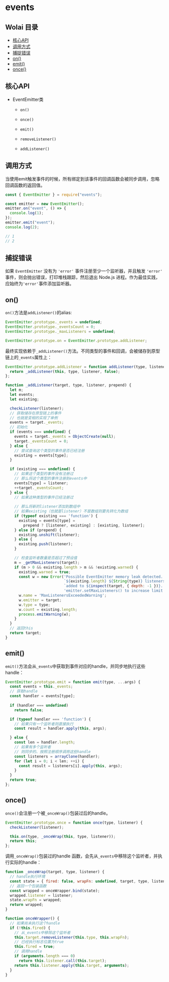 # events

## Wolai 目录

*   [核心API](#核心api)
*   [调用方式](#调用方式)
*   [捕捉错误](#捕捉错误)
*   [on()](#on)
*   [emit()](#emit)
*   [once()](#once)

## 核心API

*   EventEmitter类

    *   `on()`

    *   `once()`

    *   `emit()`

    *   `removeListener()`

    *   `addListener()`

## 调用方式

当使用emit触发事件的时候，所有绑定到该事件的回调函数会被同步调用，忽略回调函数的返回值。

```javascript
const { EventEmitter } = require("events");

const emitter = new EventEmitter();
emitter.on("event", () => {
  console.log(1);
});
emitter.emit("event");
console.log(2);

// 1
// 2
```

## 捕捉错误

如果 `EventEmitter` 没有为 `'error'` 事件注册至少一个监听器，并且触发 `'error'` 事件，则会抛出错误，打印堆栈跟踪，然后退出 Node.js 进程。作为最佳实践，应始终为`'error'`事件添加监听器。

## on()

`on()`方法是`addListener()`的alias:

```javascript
EventEmitter.prototype._events = undefined;
EventEmitter.prototype._eventsCount = 0;
EventEmitter.prototype._maxListeners = undefined;

EventEmitter.prototype.on = EventEmitter.prototype.addListener;
```

最终实现依赖于`_addListener()`方法。不同类型的事件和回调，会被储存到原型链上的`_events`属性上：

```javascript
EventEmitter.prototype.addListener = function addListener(type, listener) {
  return _addListener(this, type, listener, false);
};

function _addListener(target, type, listener, prepend) {
  let m;
  let events;
  let existing;

  checkListener(listener);
  // 获取储存在原型链上的事件
  // 也就是变相的实现了单例
  events = target._events;
  // 初始化
  if (events === undefined) {
    events = target._events = ObjectCreate(null);
    target._eventsCount = 0;
  } else {
    // 尝试查询这个类型的事件是否已经注册
    existing = events[type];
  }

  if (existing === undefined) {
    // 如果这个类型的事件没有注册过
    // 那么将这个类型的事件注册到events中
    events[type] = listener;
    ++target._eventsCount;
  } else {
    // 如果这种类型的事件已经注册过
    
    // 那么将新的listener添加到数组中
    // 如果existing（也就是listener）不是数组则要先转化为数组
    if (typeof existing === 'function') {
      existing = events[type] =
        prepend ? [listener, existing] : [existing, listener];
    } else if (prepend) {
      existing.unshift(listener);
    } else {
      existing.push(listener);
    }

    // 检查监听者数量是否超过了预设值
    m = _getMaxListeners(target);
    if (m > 0 && existing.length > m && !existing.warned) {
      existing.warned = true;
      const w = new Error('Possible EventEmitter memory leak detected. ' +
                          `${existing.length} ${String(type)} listeners ` +
                          `added to ${inspect(target, { depth: -1 })}. Use ` +
                          'emitter.setMaxListeners() to increase limit');
      w.name = 'MaxListenersExceededWarning';
      w.emitter = target;
      w.type = type;
      w.count = existing.length;
      process.emitWarning(w);
    }
  }
  // 返回this
  return target;
}
```

## emit()

`emit()`方法会从`_events`中获取到事件对应的handle，并同步地执行这些handle：

```javascript
EventEmitter.prototype.emit = function emit(type, ...args) {
  const events = this._events;
  // 获取handle
  const handler = events[type];
  
  if (handler === undefined)
    return false;

  if (typeof handler === 'function') {
    // 如果只有一个监听者则直接执行
    const result = handler.apply(this, args);

  } else {
    const len = handler.length;
    // 如果有多个监听者
    // 则同步的、按照注册顺序调用这些handle
    const listeners = arrayClone(handler);
    for (let i = 0; i < len; ++i) {
      const result = listeners[i].apply(this, args);
    }
  }
  return true;
};

```

## once()

`once()`会注册一个被`_onceWrap()`包装过后的handle。

```javascript
EventEmitter.prototype.once = function once(type, listener) {
  checkListener(listener);

  this.on(type, _onceWrap(this, type, listener));
  return this;
};
```

调用`_onceWrap()`包装过的handle 函数，会先从`_events`中移除这个监听者，并执行实际的handle：

```javascript
function _onceWrap(target, type, listener) {
  // handle执行环境
  const state = { fired: false, wrapFn: undefined, target, type, listener };
  // 返回一个包装函数
  const wrapped = onceWrapper.bind(state);
  wrapped.listener = listener;
  state.wrapFn = wrapped;
  return wrapped;
}

function onceWrapper() {
  // 如果尚未执行这个handle
  if (!this.fired) {
    // 从_events中移除这个监听者
    this.target.removeListener(this.type, this.wrapFn);
    // 已经执行标志位置为true
    this.fired = true;
    // 调用handle
    if (arguments.length === 0)
      return this.listener.call(this.target);
    return this.listener.apply(this.target, arguments);
  }
}

```
